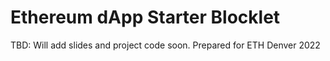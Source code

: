 # Ethereum dApp Starter Blocklet

TBD: Will add slides and project code soon. Prepared for ETH Denver 2022
